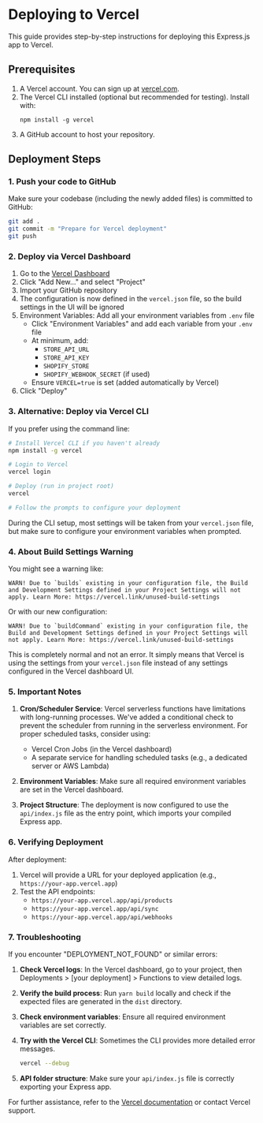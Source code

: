 # Deploying to Vercel

This guide provides step-by-step instructions for deploying this Express.js app to Vercel.

## Prerequisites

1. A Vercel account. You can sign up at [vercel.com](https://vercel.com).
2. The Vercel CLI installed (optional but recommended for testing). Install with:
   ```
   npm install -g vercel
   ```
3. A GitHub account to host your repository.

## Deployment Steps

### 1. Push your code to GitHub

Make sure your codebase (including the newly added files) is committed to GitHub:

```bash
git add .
git commit -m "Prepare for Vercel deployment"
git push
```

### 2. Deploy via Vercel Dashboard

1. Go to the [Vercel Dashboard](https://vercel.com/dashboard)
2. Click "Add New..." and select "Project"
3. Import your GitHub repository
4. The configuration is now defined in the `vercel.json` file, so the build settings in the UI will be ignored
5. Environment Variables: Add all your environment variables from `.env` file
   - Click "Environment Variables" and add each variable from your `.env` file
   - At minimum, add:
     - `STORE_API_URL`
     - `STORE_API_KEY`
     - `SHOPIFY_STORE`
     - `SHOPIFY_WEBHOOK_SECRET` (if used)
   - Ensure `VERCEL=true` is set (added automatically by Vercel)
6. Click "Deploy"

### 3. Alternative: Deploy via Vercel CLI

If you prefer using the command line:

```bash
# Install Vercel CLI if you haven't already
npm install -g vercel

# Login to Vercel
vercel login

# Deploy (run in project root)
vercel

# Follow the prompts to configure your deployment
```

During the CLI setup, most settings will be taken from your `vercel.json` file, but make sure to configure your environment variables when prompted.

### 4. About Build Settings Warning

You might see a warning like:

```
WARN! Due to `builds` existing in your configuration file, the Build and Development Settings defined in your Project Settings will not apply. Learn More: https://vercel.link/unused-build-settings
```

Or with our new configuration:

```
WARN! Due to `buildCommand` existing in your configuration file, the Build and Development Settings defined in your Project Settings will not apply. Learn More: https://vercel.link/unused-build-settings
```

This is completely normal and not an error. It simply means that Vercel is using the settings from your `vercel.json` file instead of any settings configured in the Vercel dashboard UI.

### 5. Important Notes

1. **Cron/Scheduler Service**: Vercel serverless functions have limitations with long-running processes. We've added a conditional check to prevent the scheduler from running in the serverless environment. For proper scheduled tasks, consider using:
   - Vercel Cron Jobs (in the Vercel dashboard)
   - A separate service for handling scheduled tasks (e.g., a dedicated server or AWS Lambda)

2. **Environment Variables**: Make sure all required environment variables are set in the Vercel dashboard.

3. **Project Structure**: The deployment is now configured to use the `api/index.js` file as the entry point, which imports your compiled Express app.

### 6. Verifying Deployment

After deployment:

1. Vercel will provide a URL for your deployed application (e.g., `https://your-app.vercel.app`)
2. Test the API endpoints:
   - `https://your-app.vercel.app/api/products`
   - `https://your-app.vercel.app/api/sync`
   - `https://your-app.vercel.app/api/webhooks`

### 7. Troubleshooting

If you encounter "DEPLOYMENT_NOT_FOUND" or similar errors:

1. **Check Vercel logs**: In the Vercel dashboard, go to your project, then Deployments > [your deployment] > Functions to view detailed logs.

2. **Verify the build process**: Run `yarn build` locally and check if the expected files are generated in the `dist` directory.

3. **Check environment variables**: Ensure all required environment variables are set correctly.

4. **Try with the Vercel CLI**: Sometimes the CLI provides more detailed error messages.
   ```bash
   vercel --debug
   ```

5. **API folder structure**: Make sure your `api/index.js` file is correctly exporting your Express app.

For further assistance, refer to the [Vercel documentation](https://vercel.com/docs) or contact Vercel support. 